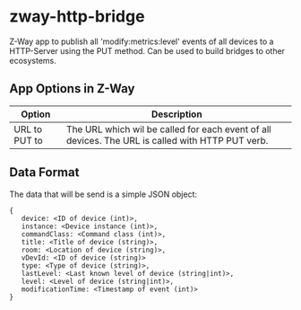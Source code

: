 # zway-http-bridge
Z-Way app to publish all 'modify:metrics:level' events of all devices to a HTTP-Server using the PUT method. Can be used to build bridges to other ecosystems.

## App Options in Z-Way
Option | Description
--- | ---
URL to PUT to | The URL which wil be called for each event of all devices. The URL is called with HTTP PUT verb.

## Data Format
The data that will be send is a simple JSON object:
```
{
   device: <ID of device (int)>,
   instance: <Device instance (int)>,
   commandClass: <Command class (int)>,
   title: <Title of device (string)>,
   room: <Location of device (string)>,
   vDevId: <ID of device (string)>
   type: <Type of device (string)>,
   lastLevel: <Last known level of device (string|int)>,
   level: <Level of device (string|int)>,
   modificationTime: <Timestamp of event (int)>
}
```
